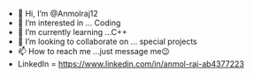 - 👋 Hi, I’m @Anmolraj12
- 👀 I’m interested in ... Coding
- 🌱 I’m currently learning ...C++
- 💞️ I’m looking to collaborate on ... special projects
- 📫 How to reach me ...just message me😉
- LinkedIn = https://www.linkedin.com/in/anmol-raj-ab4377223
<!---
Anmolraj12/Anmolraj12 is a ✨ special ✨ repository because its `README.md` (this file) appears on your GitHub profile.
You can click the Preview link to take a look at your changes.
--->
